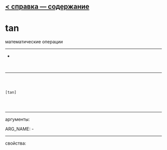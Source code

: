 [< справка — содержание](index.html)
---

# tan


математические операции

---

-
<br>


---


```



[tan]


            
```

---
аргументы:

ARG_NAME: -<br>

---
свойства:


